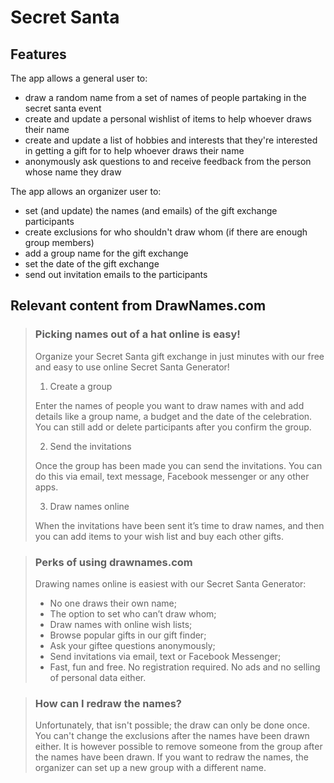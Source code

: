 # Secret Santa

## Features

The app allows a general user to:

- draw a random name from a set of names of people partaking in the secret santa event
- create and update a personal wishlist of items to help whoever draws their name
- create and update a list of hobbies and interests that they're interested in getting a gift for to help whoever draws their name
- anonymously ask questions to and receive feedback from the person whose name they draw

The app allows an organizer user to:

- set (and update) the names (and emails) of the gift exchange participants
- create exclusions for who shouldn't draw whom (if there are enough group members)
- add a group name for the gift exchange
- set the date of the gift exchange
- send out invitation emails to the participants

## Relevant content from DrawNames.com

> ### Picking names out of a hat online is easy!
>
> Organize your Secret Santa gift exchange in just minutes with our free and easy to use online Secret Santa Generator!
>
> 1. Create a group
>
> Enter the names of people you want to draw names with and add details like a group name, a budget and the date of the celebration. You can still add or delete participants after you confirm the group.
>
> 2. Send the invitations
>
> Once the group has been made you can send the invitations. You can do this via email, text message, Facebook messenger or any other apps.
>
> 3. Draw names online
>
> When the invitations have been sent it’s time to draw names, and then you can add items to your wish list and buy each other gifts.

> ### Perks of using drawnames.com
>
> Drawing names online is easiest with our Secret Santa Generator:
>
> - No one draws their own name;
> - The option to set who can’t draw whom;
> - Draw names with online wish lists;
> - Browse popular gifts in our gift finder;
> - Ask your giftee questions anonymously;
> - Send invitations via email, text or Facebook Messenger;
> - Fast, fun and free. No registration required. No ads and no selling of personal data either.

> ### How can I redraw the names?
>
> Unfortunately, that isn't possible; the draw can only be done once. You can't change the exclusions after the names have been drawn either. It is however possible to remove someone from the group after the names have been drawn. If you want to redraw the names, the organizer can set up a new group with a different name.
